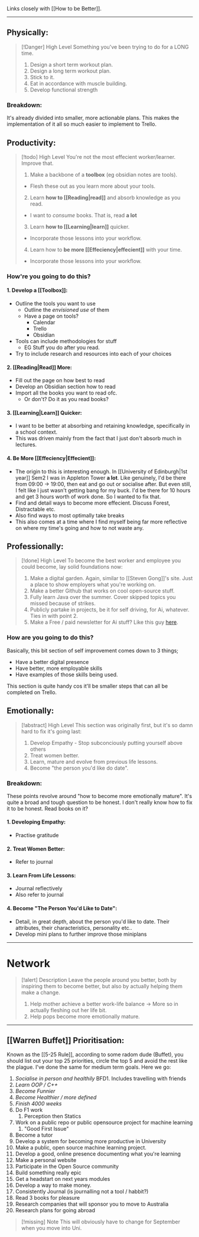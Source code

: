Links closely with [[How to be Better]]. 
___


## Physically:
> [!Danger] High Level
> Something you've been trying to do for a LONG time. 
> 1. Design a short term workout plan.
> 2. Design a long term workout plan.
> 3. Stick to it.
> 4. Eat in accordance with muscle building.
> 5. Develop functional strength

### Breakdown:
It's already divided into smaller, more actionable plans. This makes the implementation of it all so much easier to implement to Trello. 

## Productivity:
> [!todo] High Level
> You're not the most effecient worker/learner. Improve that.
> 1. Make a backbone of a **toolbox** (eg obsidian notes are tools). 
> 	- Flesh these out as you learn more about your tools.
> 2. Learn **how to [[Reading|read]]** and absorb knowledge as you read.
> 	- I want to *consume* books. That is, read **a lot** 
> 3. Learn **how to [[Learning|learn]]** quicker.
> 	- Incorporate those lessons into your workflow.
> 4. Learn how to **be more [[Effeciency|effecient]]** with your time.
> 	- Incorporate those lessons into your workflow.
> 


### How're you going to do this?
#### 1. Develop a [[Toolbox]]:
- Outline the tools you want to use
	- Outline the *envisioned use* of them
	- Have a page on tools?
		- Calendar
		- Trello
		- Obsidian
- Tools can include methodologies for stuff
	- EG Stuff you do after you read.
- Try to include research and resources into each of your choices

#### 2. [[Reading|Read]] More:
- Fill out the page on how best to read
- Develop an Obsidian section how to read
- Import all the books you want to read ofc. 
	- Or don't? Do it as you read books?

#### 3. [[Learning|Learn]] Quicker:
- I want to be better at absorbing and retaining knowledge, specifically in a school context. 
- This was driven mainly from the fact that I just don't absorb much in lectures. 

#### 4. Be More [[Effeciency|Effecient]]:
- The origin to this is interesting enough. In [[University of Edinburgh|1st year]] Sem2 I was in Appleton Tower **a lot**. Like genuinely, I'd be there from 09:00 -> 19:00, then eat and go out or socialise after. But even still, I felt like I just wasn't getting bang for my buck. I'd be there for 10 hours and get 3 hours worth of work done. So I wanted to fix that. 
- Find and detail ways to become more effecient. Discuss Forest, Distractable etc. 
- Also find ways to most optimally take breaks
- This also comes at a time where I find myself being far more reflective on where my time's going and how to not waste any. 


## Professionally:
> [!done] High Level
> To become the best worker and employee you could become, lay solid foundations now:
> 1. Make a digital garden. Again, similar to [[Steven Gong]]'s site. Just a place to show employers what you're working on.
> 2. Make a better Github that works on cool open-source stuff. 
> 3. Fully learn Java over the summer. Cover skipped topics you missed because of strikes. 
> 4. Publicly partake in projects, be it for self driving, for Ai, whatever. Ties in with point 2. 
> 5. Make a Free / paid newsletter for Ai stuff? Like this guy [here](https://www.reddit.com/r/ChatGPT/comments/1323qlg/gpt4_week_6_the_first_ai_political_ad_palantirs/).


### How are you going to do this?
Basically, this bit section of self improvement comes down to 3 things; 
- Have a better digital presence
- Have better, more employable skills
- Have examples of those skills being used.

This section is quite handy cos it'll be smaller steps that can all be completed on Trello. 




## Emotionally:
> [!abstract] High Level
> This section was originally first, but it's so damn hard to fix it's going last:
> 1. Develop Empathy - Stop subconciously putting yourself above others
> 2. Treat women better.
> 3. Learn, mature and evolve from previous life lessons.
> 4. Become "the person you'd like do date".
> 


### Breakdown:
These points revolve around "how to become more emotionally mature". It's quite a broad and tough question to be honest. I don't really know how to fix it to be honest. Read books on it?
#### 1. Developing Empathy:
- Practise gratitude

#### 2. Treat Women Better:
- Refer to journal

#### 3. Learn From Life Lessons:
- Journal reflectively
- Also refer to journal

#### 4. Become "The Person You'd Like to Date":
- Detail, in great depth, about the person you'd like to date. Their attributes, their characteristics, personality etc.. 
- Develop mini plans to further improve those miniplans


****
# Network
> [!alert] Description
> Leave the people around you better, both by inspiring them to become better, but also by actually helping them make a change.
> 1. Help mother achieve a better work-life balance -> More so in actually fleshing out her life bit.
> 2. Help pops become more emotionally mature. 

---

## [[Warren Buffet]] Prioritisation:
Known as the [[5-25 Rule]], according to some radom dude (Buffet), you should list out your top 25 priorities, circle the top 5 and avoid the rest like the plague. I've done the same for medium term goals. Here we go:

1. *Socialise in person and healthily*
	BFD1. Includes travelling with friends
2. *Learn OOP / C++*
3. *Become Funnier*
4. *Become Healthier / more defined*
5. *Finish 4000 weeks*
6. Do F1 work
	1. Perception then Statics
7. Work on a public repo or public opensource project for machine learning
	1. "Good First Issue"
8. Become a tutor
9. Develop a system for becoming more productive in University
10. Make a public, open source machine learning project.
11. Develop a good, online presence documenting what you're learning
12. Make a personal website
13. Participate in the Open Source community
14. Build something really epic
15. Get a headstart on next years modules
16. Develop a way to make money.
17. Consistently Journal (is journalling not a tool / habbit?)
18. Read 3 books for pleasure
19. Research companies that will sponsor you to move to Australia
20. Research plans for going abroad



> [!missing] Note
> This will obviously have to change for September when you move into Uni. 

